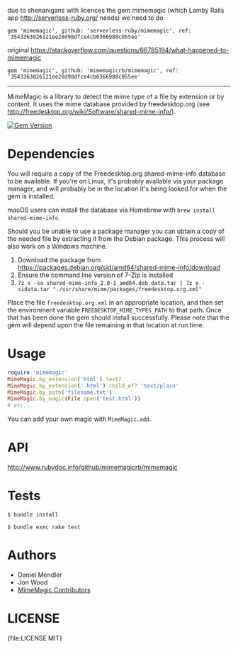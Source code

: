 due to shenanigans with licences the gem  mimemagic (which Lamby Rails app http://serverless-ruby.org/ needs) we need to do

```
gem 'mimemagic', github: 'serverless-ruby/mimemagic', ref: '3543363026121ee28d98dfce4cb6366980c055ee'
```

original https://stackoverflow.com/questions/66785194/what-happened-to-mimemagic

```
gem 'mimemagic', github: 'mimemagicrb/mimemagic', ref: '3543363026121ee28d98dfce4cb6366980c055ee'
```


---------------------------------------------


MimeMagic is a library to detect the mime type of a file by extension or by content. It uses the mime database
provided by freedesktop.org (see http://freedesktop.org/wiki/Software/shared-mime-info/).

[![Gem Version](https://img.shields.io/gem/v/mimemagic.svg)](http://rubygems.org/gems/mimemagic)

Dependencies
============

You will require a copy of the Freedesktop.org shared-mime-info database to be available. If you're on Linux,
it's probably available via your package manager, and will probably be in the location it's being looked for
when the gem is installed.

macOS users can install the database via Homebrew with `brew install shared-mime-info`.

Should you be unable to use a package manager you can obtain a copy of the needed file by extracting it from
the Debian package. This process will also work on a Windows machine.

1. Download the package from https://packages.debian.org/sid/amd64/shared-mime-info/download
2. Ensure the command line version of 7-Zip is installed
3. `7z x -so shared-mime-info_2.0-1_amd64.deb data.tar | 7z e -sidata.tar "./usr/share/mime/packages/freedesktop.org.xml"`


Place the file `freedesktop.org.xml` in an appropriate location, and then set the environment variable
`FREEDESKTOP_MIME_TYPES_PATH` to that path. Once that has been done the gem should install successfully. Please
note that the gem will depend upon the file remaining in that location at run time.

Usage
=====

```ruby
require 'mimemagic'
MimeMagic.by_extension('html').text?
MimeMagic.by_extension('.html').child_of? 'text/plain'
MimeMagic.by_path('filename.txt')
MimeMagic.by_magic(File.open('test.html'))
# etc...
```

You can add your own magic with `MimeMagic.add`.

API
===

http://www.rubydoc.info/github/mimemagicrb/mimemagic

Tests
=====

```console
$ bundle install

$ bundle exec rake test
```

Authors
=======

* Daniel Mendler
* Jon Wood
* [MimeMagic Contributors](https://github.com/mimemagicrb/mimemagic/graphs/contributors)

LICENSE
=======

{file:LICENSE MIT}
